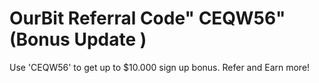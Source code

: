 # OurBit Referral Code" CEQW56" (Bonus Update )
Use 'CEQW56' to get up to $10.000 sign up bonus. Refer and Earn more!
